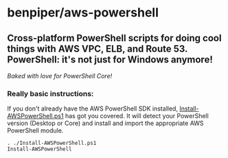 # benpiper/aws-powershell

## Cross-platform PowerShell scripts for doing cool things with AWS VPC, ELB, and Route 53. PowerShell: it's not just for Windows anymore!

*Baked with love for PowerShell Core!*

### Really basic instructions:
If you don't already have the AWS PowerShell SDK installed, [Install-AWSPowerShell.ps1](Install-AWSPowerShell.ps1) has got you covered. It will detect your PowerShell version (Desktop or Core) and install and import the appropriate AWS PowerShell module.
```
. ./Install-AWSPowerShell.ps1
Install-AWSPowerShell
```
